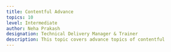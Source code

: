 ```yaml
---
title: Contentful Advance
topics: 10
level: Intermediate
author: Neha Prakash
designation: Technical Delivery Manager & Trainer
description: This topic covers advance topics of contentful
---
```

